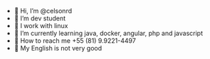 - 👋 Hi, I’m @celsonrd
- 👀 I’m dev student
- :penguin: I work with linux
- 🌱 I’m currently learning java, docker, angular, php and javascript 
- :iphone: How to reach me +55 (81) 9.9221-4497
- :twisted_rightwards_arrows: My English is not very good

<!---
celsonrd/celsonrd is a ✨ special ✨ repository because its `README.md` (this file) appears on your GitHub profile.
You can click the Preview link to take a look at your changes.
--->
